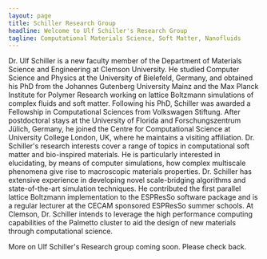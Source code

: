 ```yaml
---
layout: page
title: Schiller Research Group
headline: Welcome to Ulf Schiller's Research Group
tagline: Computational Materials Science, Soft Matter, Nanofluids
---
```


Dr. Ulf Schiller is a new faculty member of the Department of
Materials Science and Engineering at Clemson University. He studied
Computer Science and Physics at the University of Bielefeld, Germany,
and obtained his PhD from the Johannes Gutenberg University Mainz and
the Max Planck Institute for Polymer Research working on lattice
Boltzmann simulations of complex fluids and soft matter. Following his
PhD, Schiller was awarded a Fellowship in Computational Sciences from
Volkswagen Stiftung. After postdoctoral stays at the University of
Florida and Forschungszentrum Jülich, Germany, he joined the Centre
for Computational Science at University College London, UK, where he
maintains a visiting affiliation. Dr. Schiller's research interests
cover a range of topics in computational soft matter and bio-inspired
materials. He is particularly interested in elucidating, by means of
computer simulations, how complex multiscale phenomena give rise to
macroscopic materials properties. Dr. Schiller has extensive
experience in developing novel scale-bridging algorithms and
state-of-the-art simulation techniques. He contributed the first
parallel lattice Boltzmann implementation to the ESPResSo software
package and is a regular lecturer at the CECAM sponsored ESPResSo
summer schools. At Clemson, Dr. Schiller intends to leverage the high
performance computing capabilities of the Palmetto cluster to aid the
design of new materials through computational science.

More on Ulf Schiller's Research group coming soon. Please check back.
